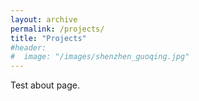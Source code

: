 ```yaml
---
layout: archive
permalink: /projects/
title: "Projects"
#header:
#  image: "/images/shenzhen_guoqing.jpg"
---
```


Test about page.
